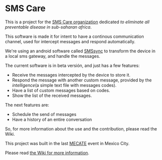 # SMS Care

This is a project for the [SMS Care organization](http://www.sms-care.org) dedicated _to eliminate all preventable disease in sub-saharan africa_.

This software is made it for intent to have a continous communication channel, used for intercept messages and respond automatically.

We're using an android software called [SMSsync](http://smssync.ushahidi.com)
 to transform the device in a local sms gateway, and handle the messages.

The current software is in beta versión, and just has a few features:

- Receive the messages intercepted by the device to store it.
- Respond the message with another custom message, provided by the _intelligence_(a simple text file with messages codes).
- Have a list of custom messages based on codes.
- Show the list of the received messages.

The next features are:

- Schedule the send of messages
- Have a history of an entire conversation

So, for more information about the use and the contribution, please read the Wiki.

This project was built in the last [MECATE](http://let-emprendimientopublico.mx/es/mecate/) event in Mexico City.

Please read [the Wiki for more information](https://github.com/makingdevs/sms_care/wiki).

